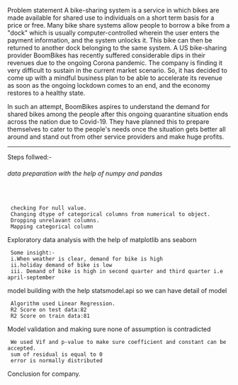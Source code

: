 Problem statement
A bike-sharing system is a service in which bikes are made available for shared use to individuals on a short term basis for a price or free.
Many bike share systems allow people to borrow a bike from a "dock" which is usually computer-controlled wherein the user enters the payment 
information, and the system unlocks it. This bike can then be returned to another dock belonging to the same system.
A US bike-sharing provider BoomBikes has recently suffered considerable dips in their revenues due to the ongoing Corona pandemic. 
The company is finding it very difficult to sustain in the current market scenario. So, it has decided to come up with a mindful business
plan to be able to accelerate its revenue as soon as the ongoing lockdown comes to an end, and the economy restores to a healthy state. 

In such an attempt, BoomBikes aspires to understand the demand for shared bikes among the people after this ongoing quarantine situation ends across the nation due to Covid-19. They have planned this to prepare themselves to cater to the people's needs once the situation gets better all around and stand out from other service providers and make huge profits.
<hr>

Steps follwed:-
<h6>data preparation with the help of numpy and pandas </h6> <br>

     checking For null value.
     Changing dtype of categorical columns from numerical to object.
     Dropping unrelavant columns.
     Mapping categorical column
     
<h7>Exploratory data analysis with the help of matplotlib ans seaborn </h7> <br>
 
     Some insight:-
     i.When weather is clear, demand for bike is high
     ii.holiday demand of bike is low
     iii. Demand of bike is high in second quarter and third quarter i.e april-september
  
<h7> model building with the help statsmodel.api so we can have detail of model</h7> <br>

     Algorithm used Linear Regression.
     R2 Score on test data:82
     R2 Score on train data:81
     
Model validation and making sure none of assumption is contradicted <br>

     We used Vif and p-value to make sure coefficient and constant can be accepted.
     sum of residual is equal to 0
     error is normally distributed
<h7>Conclusion for company.</h7> <br>
